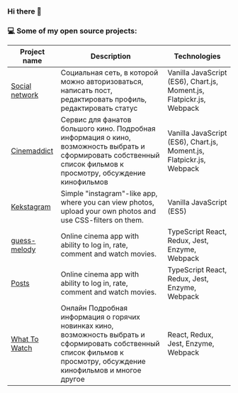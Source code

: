 ### Hi there 👋

<!--
**dmitryabov/dmitryabov** is a ✨ _special_ ✨ repository because its `README.md` (this file) appears on your GitHub profile.

Here are some ideas to get you started:

- 🔭 I’m currently working on ...
- 🌱 I’m currently learning ...
- 👯 I’m looking to collaborate on ...
- 🤔 I’m looking for help with ...
- 💬 Ask me about ...
- 📫 How to reach me: ...
- 😄 Pronouns: ...
- ⚡ Fun fact: ...
-->
### 💻 Some of my open source projects:

| Project name        | Description          | Technologies  |
| ------------- | ------------- | ----- |
| [Social network](https://github.com/dmitryabov/social) | Социальная сеть, в которой можно авторизоваться, написать пост, редактировать профиль, редактировать статус | Vanilla JavaScript (ES6), Chart.js, Moment.js, Flatpickr.js, Webpack |
| [Cinemaddict](https://github.com/dmitryabov/1110293-cinemaddict-11) | Сервис для фанатов большого кино. Подробная информация о кино, возможность выбрать и сформировать собственный список фильмов к просмотру, обсуждение кинофильмов  | Vanilla JavaScript (ES6), Chart.js, Moment.js, Flatpickr.js, Webpack |
| [Kekstagram](https://github.com/dmitryabov/1110293-kekstagram-19) | Simple "instagram"-like app, where you can view photos, upload your own photos and use CSS-filters on them. | Vanilla JavaScript (ES5) |
| [guess-melody](https://github.com/dmitryabov/1110293-guess-melody-4) | Online cinema app with ability to log in, rate, comment and watch movies. |TypeScript React, Redux, Jest, Enzyme, Webpack |
| [Posts](https://github.com/dmitryabov/posts) | Online cinema app with ability to log in, rate, comment and watch movies. |TypeScript React, Redux, Jest, Enzyme, Webpack |
| [What To Watch](https://github.com/dmitryabov/1110293-what-to-watch-4) | Онлайн Подробная информация о горячих новинках кино, возможность выбрать и сформировать собственный список фильмов к просмотру, обсуждение кинофильмов и многое другое | React, Redux, Jest, Enzyme, Webpack |


